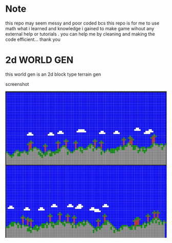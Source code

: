 # Note

this repo may seem messy and poor coded bcs this repo is for me to use math what i learned and knowledge i gained to make game wihout any external help or tutorials . you can help me by cleaning and making the code efficient...
thank you

# 2d WORLD GEN

this world gen is an 2d block type terrain gen

screenshot

<img align="center" src="https://github.com/gsdev215/games-with-python/blob/main/2d%20world%20gen/SharedScreenshot1.jpg" alt="gsdev215" />
<img align="center" src="https://github.com/gsdev215/games-with-python/blob/main/2d%20world%20gen/SharedScreenshot2.jpg" alt="gsdev215" />
